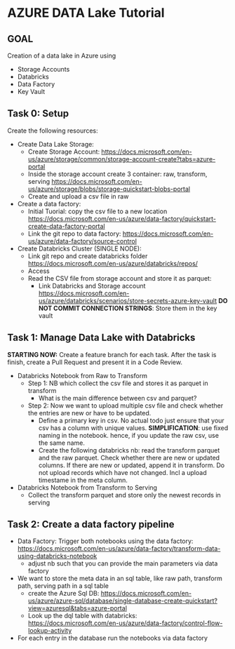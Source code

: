 # AZURE DATA Lake Tutorial

## GOAL 
Creation of a data lake in Azure using
- Storage Accounts
- Databricks
- Data Factory
- Key Vault

## Task 0: Setup
Create the following resources:
- Create Data Lake Storage: 
  - Create Storage Account: https://docs.microsoft.com/en-us/azure/storage/common/storage-account-create?tabs=azure-portal
  - Inside the storage account create 3 container: raw, transform, serving https://docs.microsoft.com/en-us/azure/storage/blobs/storage-quickstart-blobs-portal
  - Create and upload a csv file in raw
- Create a data factory: 
  - Initial Tuorial: copy the csv file to a new location https://docs.microsoft.com/en-us/azure/data-factory/quickstart-create-data-factory-portal
  - Link the git repo to data factory: https://docs.microsoft.com/en-us/azure/data-factory/source-control
- Create Databricks Cluster (SINGLE NODE): 
  - Link git repo and create databricks folder https://docs.microsoft.com/en-us/azure/databricks/repos/
  - Access 
  - Read the CSV file from storage account and store it as parquet:
    - Link Databricks and Storage account https://docs.microsoft.com/en-us/azure/databricks/scenarios/store-secrets-azure-key-vault
    **DO NOT COMMIT CONNECTION STRINGS**: Store them in the key vault


## Task 1: Manage Data Lake with Databricks
**STARTING NOW:** Create a feature branch for each task. After the task is finish, create a Pull Request and present it in a Code Review. 
- Databricks Notebook from Raw to Transform
  - Step 1: NB which collect the csv file and stores it as parquet in transform
    - What is the main difference between csv and parquet?
  - Step 2: Now we want to upload multiple csv file and check whether the entries are new or have to be updated. 
    - Define a primary key in csv. No actual todo just ensure that your csv has a column with unique values. **SIMPLIFICATION**: use fixed naming in the notebook. hence, if you update the raw csv, use the same name. 
    - Create the following databricks nb: read the transform parquet and the raw parquet. Check whether there are new or updated columns. If there are new or updated, append it in transform. Do not upload records which have not changed. Incl a upload timestame in the meta column.
- Databricks Notebook from Transform to Serving
  - Collect the transform parquet and store only the newest records in serving


## Task 2: Create a data factory pipeline
- Data Factory: Trigger both notebooks using the data factory: https://docs.microsoft.com/en-us/azure/data-factory/transform-data-using-databricks-notebook
  - adjust nb such that you can provide the main parameters via data factory
- We want to store the meta data in an sql table, like raw path, transform path, serving path in a sql table
  - create the Azure Sql DB: https://docs.microsoft.com/en-us/azure/azure-sql/database/single-database-create-quickstart?view=azuresql&tabs=azure-portal
  - Look up the dql table with databricks: https://docs.microsoft.com/en-us/azure/data-factory/control-flow-lookup-activity
- For each entry in the database run the notebooks via data factory




